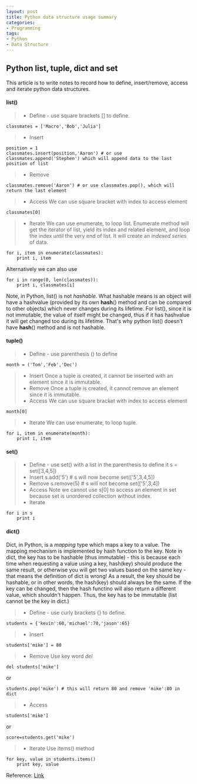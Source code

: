 ```yaml
---
layout: post
title: Python data structure usage summary
categories:
- Programming
tags:
- Python
- Data Structure
---
```


## Python list, tuple, dict and set

This article is to write notes to record how to define, insert/remove, access and iterate python data structures.

#### list()

> * Define - use square brackets [] to define.
```
classmates = ['Macro','Bob','Julia']
```
> * Insert
```
position = 1
classmates.insert(position,'Aaron') # or use classmates.append('Stephen') which will append data to the last position of list 
```
> * Remove
```
classmates.remove('Aaron') # or use classmates.pop(), which will return the last element 
```
> * Access
We can use square bracket with index to access element
```
classmates[0] 
```
> * Iterate
We can use enumerate, to loop list. Enumerate method will get the iterator of list, yield its index and related element, and loop the index until the very end of list. It will create an *indexed series* of data.
```
for i, item in enumerate(classmates):
	print i, item
```

Alternatively we can also use
```
for i in range(0, len(classmates)):
	print i, classmates[i]
```

Note, in Python, list() is not *hashable*. What hashable means is an object will have a hashvalue (provided by its own __hash__() method and can be compared to other objects) which never changes during its lifetime. For list(), since it is not immutable, the value of itself might be changed, thus if it has hashvalue it will get changed too during its lifetime. That's why python list() doesn't have __hash__() method and is not hashable.

#### tuple()

> * Define - use parenthesis () to define
```
month = ('Tom','Feb','Dec')
```
> * Insert
Once a tuple is created, it cannot be inserted with an element since it is immutable.
> * Remove
Once a tuple is created, it cannot remove an element since it is immutable.
> * Access
We can use square bracket with index to access element
```
month[0] 
```
> * Iterate
We can use enumerate, to loop tuple.
```
for i, item in enumerate(month):
	print i, item
```

#### set()

> * Define - use set() with a list in the parenthesis to define it 
s = set([3,4,5])
> * Insert
s.add('5') # s will now become set(['5',3,4,5])
> * Remove
s.remove(5) # s will not become set(['5',3,4])
> * Access
Note we cannot use s[0] to access an element in set because set is unordered collection without index.
> * Iterate
```
for i in s
	print i
```
#### dict()
Dict, in Python, is a *mapping* type which maps a key to a value. The mapping mechanism is implemented by hash function to the key. 
Note in dict, the key has to be hashable (thus immutable) - this is because each time when requesting a value using a key, hash(key) should produce the same result, or otherwise you will get two values based on the same key - that means the definition of dict is wrong! As a result, the key should be hashable, or in other words, the hash(key) should always be the same. 
If the key can be changed, then the hash functino will also return a different value, which shouldn't happen. Thus, the key has to be immutable (list cannot be the key in dict.)

> * Define - use curly brackets {} to define.
```
students = {'kevin':60,'michael':70,'jason':65}
```
> * Insert
```
students['mike'] = 80
```
> * Remove
Use key word *del*
```
del students['mike']
```
or 
```
students.pop('mike') # this will return 80 and remove 'mike':80 in dict
```
> * Access
```
students['mike']
```
or
```
score=students.get('mike')
```
> * Iterate
Use items() method
```
for key, value in students.items()
	print key, value
```

Reference:
[Link](https://wiki.python.org/moin/DictionaryKeys)




